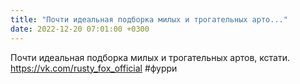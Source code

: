 ```yaml
---
title: "Почти идеальная подборка милых и трогательных арто..."
date: 2022-12-20 07:01:00 +0300
---
```


Почти идеальная подборка милых и трогательных артов, кстати.
<a class="vk-attach" href="https://vk.com/rusty_fox_official">https://vk.com/rusty_fox_official</a>
#фурри

